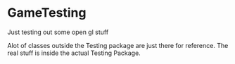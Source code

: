 # GameTesting
Just testing out some open gl stuff

Alot of classes outside the Testing package are just there for reference. The real stuff is inside the actual Testing Package.
